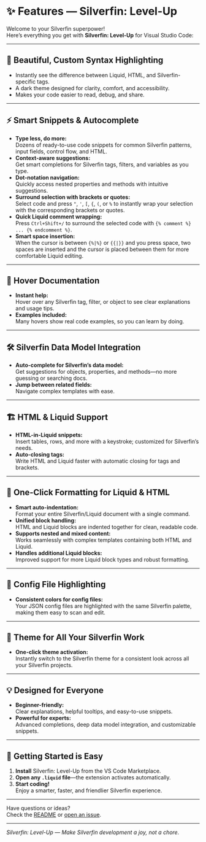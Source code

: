 # ✨ Features — Silverfin: Level-Up

Welcome to your Silverfin superpower!  
Here’s everything you get with **Silverfin: Level-Up** for Visual Studio Code:

---

## 🎨 Beautiful, Custom Syntax Highlighting

- Instantly see the difference between Liquid, HTML, and Silverfin-specific tags.
- A dark theme designed for clarity, comfort, and accessibility.
- Makes your code easier to read, debug, and share.

---

## ⚡ Smart Snippets & Autocomplete

- **Type less, do more:**  
  Dozens of ready-to-use code snippets for common Silverfin patterns, input fields, control flow, and HTML.
- **Context-aware suggestions:**  
  Get smart completions for Silverfin tags, filters, and variables as you type.
- **Dot-notation navigation:**  
  Quickly access nested properties and methods with intuitive suggestions.
- **Surround selection with brackets or quotes:**  
  Select code and press `"`, `'`, `[`, `{`, `(`, or `%` to instantly wrap your selection with the corresponding brackets or quotes.
- **Quick Liquid comment wrapping:**  
  Press `Ctrl+Shift+/` to surround the selected code with `{% comment %} ... {% endcomment %}`.
- **Smart space insertion:**  
  When the cursor is between `{%|%}` or `{{|}}` and you press space, two spaces are inserted and the cursor is placed between them for more comfortable Liquid editing.

---

## 🧠 Hover Documentation

- **Instant help:**  
  Hover over any Silverfin tag, filter, or object to see clear explanations and usage tips.
- **Examples included:**  
  Many hovers show real code examples, so you can learn by doing.

---

## 🛠️ Silverfin Data Model Integration

- **Auto-complete for Silverfin’s data model:**  
  Get suggestions for objects, properties, and methods—no more guessing or searching docs.
- **Jump between related fields:**  
  Navigate complex templates with ease.

---

## 🏗️ HTML & Liquid Support

- **HTML-in-Liquid snippets:**  
  Insert tables, rows, and more with a keystroke; customized for Silverfin’s needs.
- **Auto-closing tags:**  
  Write HTML and Liquid faster with automatic closing for tags and brackets.

---

## 🧹 One-Click Formatting for Liquid & HTML

- **Smart auto-indentation:**  
  Format your entire Silverfin/Liquid document with a single command.
- **Unified block handling:**  
  HTML and Liquid blocks are indented together for clean, readable code.
- **Supports nested and mixed content:**  
  Works seamlessly with complex templates containing both HTML and Liquid.
- **Handles additional Liquid blocks:**  
  Improved support for more Liquid block types and robust formatting.

---

## 📝 Config File Highlighting

- **Consistent colors for config files:**  
  Your JSON config files are highlighted with the same Silverfin palette, making them easy to scan and edit.

---

## 👀 Theme for All Your Silverfin Work

- **One-click theme activation:**  
  Instantly switch to the Silverfin theme for a consistent look across all your Silverfin projects.

---

## 💡 Designed for Everyone

- **Beginner-friendly:**  
  Clear explanations, helpful tooltips, and easy-to-use snippets.
- **Powerful for experts:**  
  Advanced completions, deep data model integration, and customizable snippets.

---

## 🚀 Getting Started is Easy

1. **Install** Silverfin: Level-Up from the VS Code Marketplace.
2. **Open any `.liquid` file**—the extension activates automatically.
3. **Start coding!**  
   Enjoy a smarter, faster, and friendlier Silverfin experience.

---

Have questions or ideas?  
Check the [README](./README.md) or [open an issue](https://github.com/ahooghe/Silverfin---LvlUp/issues).

---

*Silverfin: Level-Up — Make Silverfin development a joy, not a chore.*